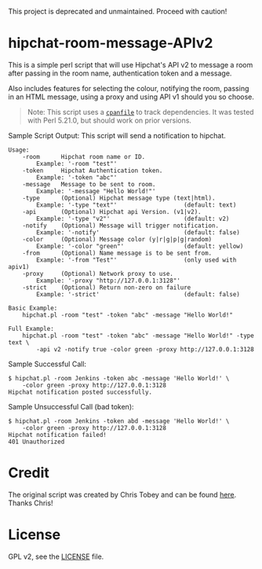 This project is deprecated and unmaintained. Proceed with caution!

hipchat-room-message-APIv2
==========================
This is a simple perl script that will use Hipchat's API v2 to message a room
after passing in the room name, authentication token and a message.

Also includes features for selecting the colour, notifying the room, passing in
an HTML message, using a proxy and using API v1 should you so choose.

>Note: This script uses a [`cpanfile`][cpanfile] to track dependencies. It was
>tested with Perl 5.21.0, but should work on prior versions.

[cpanfile]: https://metacpan.org/pod/distribution/Module-CPANfile/lib/cpanfile.pod

Sample Script Output: This script will send a notification to hipchat.

```
Usage:
    -room      Hipchat room name or ID.
        Example: '-room "test"'
    -token     Hipchat Authentication token.
        Example: '-token "abc"'
    -message   Message to be sent to room.
        Example: '-message "Hello World!"'
    -type      (Optional) Hipchat message type (text|html).
        Example: '-type "text"'                   (default: text)
    -api       (Optional) Hipchat api Version. (v1|v2).
        Example: '-type "v2"'                     (default: v2)
    -notify    (Optional) Message will trigger notification.
        Example: '-notify'                        (default: false)
    -color     (Optional) Message color (y|r|g|p|g|random)
        Example: '-color "green"'                 (default: yellow)
    -from      (Optional) Name message is to be sent from.
        Example: '-from "Test"'                   (only used with apiv1)
    -proxy     (Optional) Network proxy to use.
        Example: '-proxy "http://127.0.0.1:3128"'
    -strict    (Optional) Return non-zero on failure
        Example: '-strict'                        (default: false)

Basic Example:
    hipchat.pl -room "test" -token "abc" -message "Hello World!"

Full Example:
    hipchat.pl -room "test" -token "abc" -message "Hello World!" -type text \
        -api v2 -notify true -color green -proxy http://127.0.0.1:3128
```

Sample Successful Call:
```
$ hipchat.pl -room Jenkins -token abc -message 'Hello World!' \
    -color green -proxy http://127.0.0.1:3128
Hipchat notification posted successfully.
```

Sample Unsuccessful Call (bad token):
```
$ hipchat.pl -room Jenkins -token abd -message 'Hello World!' \
    -color green -proxy http://127.0.0.1:3128
Hipchat notification failed!
401 Unauthorized
```

Credit
======
The original script was created by Chris Tobey and can be found
[here][original]. Thanks Chris!

[original]: https://github.com/tobeychris/hipchat-room-message-APIv2

License
=======
GPL v2, see the [LICENSE][license] file.

[license]: /LICENSE
